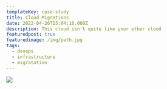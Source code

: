```yaml
---
templateKey: case-study
title: Cloud Migrations
date: 2022-04-26T15:04:10.000Z
description: This cloud isn't quite like your other cloud
featuredpost: true
featuredimage: /img/path.jpg
tags:
  - devops
  - infrastructure
  - migratation
---
```


![](/img/path.jpg)


